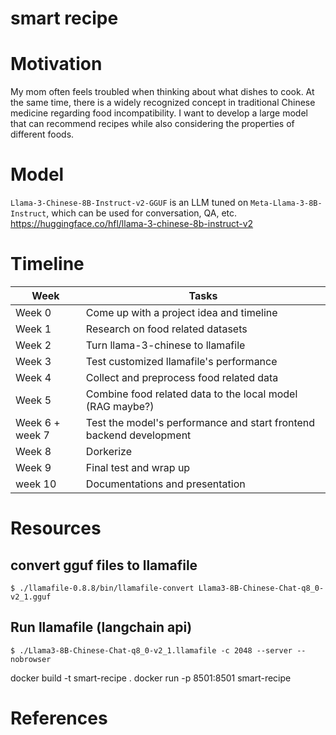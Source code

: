 # smart recipe

# Motivation
My mom often feels troubled when thinking about what dishes to cook. At the same time, there is a widely recognized concept in traditional Chinese medicine regarding food incompatibility. I want to develop a large model that can recommend recipes while also considering the properties of different foods.

# Model
`Llama-3-Chinese-8B-Instruct-v2-GGUF` is an LLM tuned on `Meta-Llama-3-8B-Instruct`, which can be used for conversation, QA, etc.
https://huggingface.co/hfl/llama-3-chinese-8b-instruct-v2

# Timeline


| Week                | Tasks             |
|---------------------|--------------------|
| Week 0 | Come up with a project idea and timeline |
| Week 1 | Research on food related datasets |
| Week 2 | Turn llama-3-chinese to llamafile |
| Week 3 | Test customized llamafile's performance |
| Week 4 | Collect and preprocess food related data |
| Week 5 | Combine food related data to the local model (RAG maybe?)|
| Week 6 + week 7 | Test the model's performance and start frontend backend development |
| Week 8 | Dorkerize |
| Week 9 | Final test and wrap up |
| week 10 | Documentations and presentation |

# Resources
## convert gguf files to llamafile
```
$ ./llamafile-0.8.8/bin/llamafile-convert Llama3-8B-Chinese-Chat-q8_0-v2_1.gguf
```
## Run llamafile (langchain api)
```
$ ./Llama3-8B-Chinese-Chat-q8_0-v2_1.llamafile -c 2048 --server --nobrowser
```

docker build -t smart-recipe .
docker run -p 8501:8501 smart-recipe  

# References